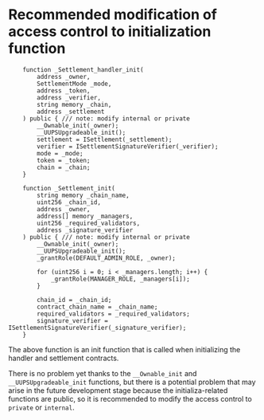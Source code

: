 # Recommended modification of access control to initialization function
```
    function _Settlement_handler_init(
        address _owner,
        SettlementMode _mode,
        address _token,
        address _verifier,
        string memory _chain,
        address _settlement
    ) public { /// note: modify internal or private
        __Ownable_init(_owner);
        __UUPSUpgradeable_init();
        settlement = ISettlement(_settlement);
        verifier = ISettlementSignatureVerifier(_verifier);
        mode = _mode;
        token = _token;
        chain = _chain;
    }
```

```
    function _Settlement_init(
        string memory _chain_name,
        uint256 _chain_id,
        address _owner,
        address[] memory _managers,
        uint256 _required_validators,
        address _signature_verifier
    ) public { /// note: modify internal or private
        __Ownable_init(_owner);
        __UUPSUpgradeable_init();
        _grantRole(DEFAULT_ADMIN_ROLE, _owner);

        for (uint256 i = 0; i < _managers.length; i++) {
            _grantRole(MANAGER_ROLE, _managers[i]);
        }

        chain_id = _chain_id;
        contract_chain_name = _chain_name;
        required_validators = _required_validators;
        signature_verifier = ISettlementSignatureVerifier(_signature_verifier);
    }
```
The above function is an init function that is called when initializing the handler and settlement contracts.

There is no problem yet thanks to the ```__Ownable_init``` and ```__UUPSUpgradeable_init``` functions, but there is a potential problem that may arise in the future development stage because the initializa-related functions are public, so it is recommended to modify the access control to ```private``` or ```internal```.